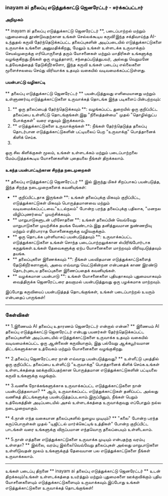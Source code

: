 ### inayam ai தலைப்பு எடுத்துக்காட்டு ஜெனரேட்டர் - ஈர்க்கப்பட்டார்

#### அறிமுகம்
** inayam ai தலைப்பு எடுத்துக்காட்டு ஜெனரேட்டர் **, படைப்பாற்றல் மற்றும் புதுமையைத் தூண்டுவதற்கான உங்கள் செல்லக்கூடிய கருவி!இந்த சக்திவாய்ந்த AI- உந்துதல் கருவி தேர்ந்தெடுக்கப்பட்ட தலைப்புகளின் அடிப்படையில் எடுத்துக்காட்டுகளை உருவாக்க உங்களை அனுமதிக்கிறது, மேலும் உங்கள் உள்ளடக்க உருவாக்கும் செயல்முறைக்கு எரிபொருளைத் தரும் யோசனைகள் மற்றும் மாதிரிகள் உங்களுக்கு வழங்குகிறது.நீங்கள் ஒரு எழுத்தாளர், சந்தைப்படுத்துபவர், அல்லது வெறுமனே உத்வேகத்தைத் தேடுகிறீர்களோ, இந்த கருவி உங்கள் படைப்பு எல்லைகளை மூளைச்சலவை செய்து விரிவாக்க உதவும் வகையில் வடிவமைக்கப்பட்டுள்ளது.

#### பயன்பாட்டு வழிகாட்டி
** தலைப்பு எடுத்துக்காட்டு ஜெனரேட்டர் ** பயன்படுத்துவது எளிமையானது மற்றும் உள்ளுணர்வு.எடுத்துக்காட்டுகளை உருவாக்கத் தொடங்க இந்த படிகளைப் பின்பற்றவும்:

1. ** ஒரு தலைப்பைத் தேர்ந்தெடுக்கவும் **: வழங்கப்பட்ட துறையில் ஒரு குறிப்பிட்ட தலைப்பை உள்ளிட்டு தொடங்குங்கள்.இது "நிலைத்தன்மை" முதல் "தொழில்நுட்ப போக்குகள்" வரை எதுவும் இருக்கலாம்.
2. ** எடுத்துக்காட்டுகளை உருவாக்குங்கள் **: நீங்கள் தேர்ந்தெடுத்த தலைப்பு தொடர்பான எடுத்துக்காட்டுகளின் பட்டியலைப் பெற “உருவாக்கு” ​​பொத்தானைக் கிளிக் செய்க.
3.

ஒரு சில கிளிக்குகள் மூலம், உங்கள் உள்ளடக்கம் மற்றும் படைப்பாற்றலை மேம்படுத்தக்கூடிய யோசனைகளின் புதையலை நீங்கள் திறக்கலாம்.

#### உகந்த பயன்பாட்டிற்கான சிறந்த நடைமுறைகள்
** தலைப்பு எடுத்துக்காட்டு ஜெனரேட்டர் ** இல் இருந்து மிகச் சிறப்பாகப் பயன்படுத்த, இந்த சிறந்த நடைமுறைகளைக் கவனியுங்கள்:

- ** குறிப்பிட்டதாக இருங்கள் **: உங்கள் தலைப்புக்கு மிகவும் குறிப்பிட்ட, எடுத்துக்காட்டுகள் மிகவும் பொருத்தமானவை மற்றும் வடிவமைக்கப்பட்டவை."உடல்நலம்" போன்ற பரந்த தலைப்புக்கு பதிலாக, "மனநல விழிப்புணர்வை" முயற்சிக்கவும்.
- ** மாறுபாடுகளுடன் பரிசோதனை **: உங்கள் தலைப்பின் வெவ்வேறு மாறுபாடுகளை முயற்சிக்க தயங்க வேண்டாம்.இது தனித்துவமான நுண்ணறிவு மற்றும் எதிர்பாராத யோசனைகளுக்கு வழிவகுக்கும்.
- ** ஒரு தொடக்க புள்ளியாகப் பயன்படுத்தவும் **: உருவாக்கப்பட்ட எடுத்துக்காட்டுகளை உங்கள் சொந்த படைப்பாற்றலுக்கான ஸ்பிரிங்போர்டாக கருதுங்கள்.உங்கள் தேவைகளுக்கு ஏற்ப யோசனைகளை மாற்றவும் விரிவுபடுத்தவும் தயங்க.
- ** தலைப்புகளை இணைக்கவும் **: நீங்கள் பலவிதமான எடுத்துக்காட்டுகளைத் தேடுகிறீர்களானால், அவை எவ்வாறு வெட்டுகின்றன என்பதைக் காண இரண்டு தொடர்புடைய தலைப்புகளை இணைப்பதைக் கவனியுங்கள்.
- ** வழக்கமான பயன்பாடு **: உங்கள் யோசனைகளை புதியதாகவும் புதுமையாகவும் வைத்திருக்க ஜெனரேட்டரை தவறாமல் பயன்படுத்துவது ஒரு பழக்கமாக மாற்றவும்.

இப்போது கருவியைப் பயன்படுத்தத் தொடங்குங்கள், உங்கள் படைப்பாற்றல் உயரும் என்பதைப் பாருங்கள்!

---

### கேள்விகள்

** 1.இணையம் AI தலைப்பு உதாரணம் ஜெனரேட்டர் என்றால் என்ன? **
இணையம் AI தலைப்பு எடுத்துக்காட்டு ஜெனரேட்டர் என்பது பயனர்கள் தேர்ந்தெடுக்கப்பட்ட தலைப்புகளின் அடிப்படையில் எடுத்துக்காட்டுகளை உருவாக்க உதவும் வகையில் வடிவமைக்கப்பட்ட ஒரு ஆன்லைன் கருவியாகும், இது பல்வேறு ஆக்கபூர்வமான திட்டங்களுக்கான உத்வேகம் மற்றும் யோசனைகளை வழங்குகிறது.

** 2.தலைப்பு ஜெனரேட்டரை நான் எவ்வாறு பயன்படுத்துவது? **
உள்ளீட்டு புலத்தில் ஒரு குறிப்பிட்ட தலைப்பை உள்ளிட்டு “உருவாக்கு” ​​பொத்தானைக் கிளிக் செய்க.உங்கள் உள்ளடக்கத்தை ஊக்குவிப்பதற்கான பொருத்தமான எடுத்துக்காட்டுகளின் பட்டியலை கருவி உங்களுக்கு வழங்கும்.

** 3.வணிக நோக்கங்களுக்காக உருவாக்கப்பட்ட எடுத்துக்காட்டுகளை நான் பயன்படுத்தலாமா? **
ஆம், உருவாக்கப்பட்ட எடுத்துக்காட்டுகள் தனிப்பட்ட அல்லது வணிகத் திட்டங்களுக்கு பயன்படுத்தப்படலாம்.இருப்பினும், நீங்கள் பெறும் உத்வேகத்தின் அடிப்படையில் அசல் உள்ளடக்கத்தை உருவாக்குவது எப்போதும் நல்ல நடைமுறையாகும்.

** 4.நான் எந்த வகையான தலைப்புகளில் நுழைய முடியும்? **
"கலை" போன்ற பரந்த கருப்பொருள்கள் முதல் "டிஜிட்டல் மார்க்கெட்டிங் உத்திகள்" போன்ற குறிப்பிட்ட பாடங்கள் வரை உங்களுக்கு விருப்பமான எந்தவொரு தலைப்பையும் உள்ளிடலாம்.

** 5.நான் எத்தனை எடுத்துக்காட்டுகளை உருவாக்க முடியும் என்பதற்கு வரம்பு உள்ளதா? **
இல்லை, வரம்பு இல்லை!வெவ்வேறு தலைப்புகள் அல்லது மாறுபாடுகளை உள்ளிடுவதன் மூலம் உங்களுக்குத் தேவையான பல எடுத்துக்காட்டுகளை நீங்கள் உருவாக்கலாம்.

---

உங்கள் படைப்பு திறனை ** inayam ai தலைப்பு எடுத்துக்காட்டு ஜெனரேட்டர் ** உடன் திறக்கவும்!உங்கள் உள்ளடக்கத்தை உயர்த்தும் மற்றும் புதுமைகளை ஊக்குவிக்கும் புதிய யோசனைகளையும் எடுத்துக்காட்டுகளையும் உருவாக்கவும்.இப்போது உங்கள் எடுத்துக்காட்டுகளை உருவாக்கத் தொடங்குங்கள்!